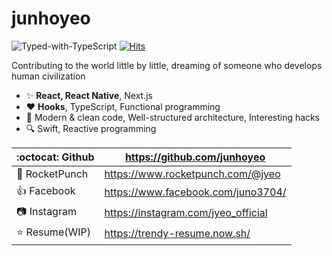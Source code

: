 # junhoyeo
![Typed-with-TypeScript](https://camo.githubusercontent.com/21132e0838961fbecb75077042aa9b15bc0bf6f9/68747470733a2f2f62616467656e2e6e65742f62616467652f4275696c74253230576974682f547970655363726970742f626c7565)
[![Hits](https://hits.seeyoufarm.com/api/count/incr/badge.svg?url=https%3A%2F%2Fgithub.com%2Fjunhoyeo%2Fjunhoyeo)](https://hits.seeyoufarm.com)

Contributing to the world little by little, dreaming of someone who develops human civilization

- ✨ **React, React Native**, Next.js
- ♥️ **Hooks**, TypeScript, Functional programming
- 🎯 Modern & clean code, Well-structured architecture, Interesting hacks
- 🔍 Swift, Reactive programming

:octocat: Github | https://github.com/junhoyeo |
------------- | ----- |
:rocket: RocketPunch | https://www.rocketpunch.com/@jyeo |
:thumbsup: Facebook | https://www.facebook.com/juno3704/ |
:camera: Instagram | https://instagram.com/jyeo_official |
:star: Resume(WIP) | https://trendy-resume.now.sh/ |
